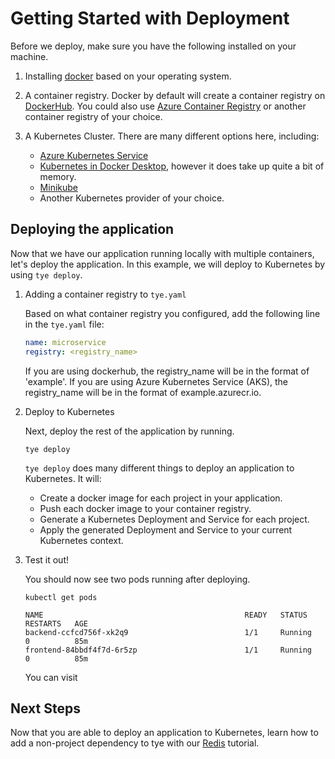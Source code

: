 
# Getting Started with Deployment

Before we deploy, make sure you have the following installed on your machine.

1. Installing [docker](https://docs.docker.com/install/) based on your operating system.

1. A container registry. Docker by default will create a container registry on [DockerHub](https://hub.docker.com/). You could also use [Azure Container Registry](https://docs.microsoft.com/en-us/azure/aks/tutorial-kubernetes-prepare-acr) or another container registry of your choice.

1. A Kubernetes Cluster. There are many different options here, including:
    - [Azure Kubernetes Service](https://docs.microsoft.com/en-us/azure/aks/tutorial-kubernetes-deploy-cluster)
    - [Kubernetes in Docker Desktop](https://www.docker.com/blog/docker-windows-desktop-now-kubernetes/), however it does take up quite a bit of memory.
    - [Minikube](https://kubernetes.io/docs/tasks/tools/install-minikube/)
    - Another Kubernetes provider of your choice.

## Deploying the application

Now that we have our application running locally with multiple containers, let's deploy the application. In this example, we will deploy to Kubernetes by using `tye deploy`.

1. Adding a container registry to `tye.yaml`

    Based on what container registry you configured, add the following line in the `tye.yaml` file:

    ```yaml
    name: microservice
    registry: <registry_name>
    ```

    If you are using dockerhub, the registry_name will be in the format of 'example'. If you are using Azure Kubernetes Service (AKS), the registry_name will be in the format of example.azurecr.io.

1. Deploy to Kubernetes

    Next, deploy the rest of the application by running.

    ```text
    tye deploy
    ```

    `tye deploy` does many different things to deploy an application to Kubernetes. It will:
    - Create a docker image for each project in your application.
    - Push each docker image to your container registry.
    - Generate a Kubernetes Deployment and Service for each project.
    - Apply the generated Deployment and Service to your current Kubernetes context.

1. Test it out!

    You should now see two pods running after deploying.

    ```
    kubectl get pods
    ```

    ```
    NAME                                             READY   STATUS    RESTARTS   AGE
    backend-ccfcd756f-xk2q9                          1/1     Running   0          85m
    frontend-84bbdf4f7d-6r5zp                        1/1     Running   0          85m
    ```

    You can visit 

## Next Steps

Now that you are able to deploy an application to Kubernetes, learn how to add a non-project dependency to tye with our [Redis](redis.md) tutorial.
